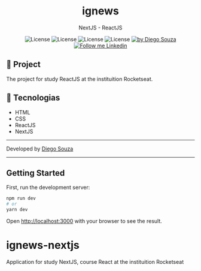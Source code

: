 <h1 align="center">
	ignews
</h1>

<p align="center">NextJS - ReactJS</p>

<p align="center">
  <img alt="License" src="https://img.shields.io/badge/ReactJS-blue">
  <img alt="License" src="https://img.shields.io/badge/NextJS-black">
  <img alt="License" src="https://img.shields.io/badge/HTML-orange">
  <img alt="License" src="https://img.shields.io/badge/CSS-blue">

  <a href="https://beacons.ai/dscostat7/" target="_blank">
    <img alt="by Diego Souza" src="https://img.shields.io/badge/Made%20by-Diego%20Souza-blue">
  </a>

  <a href="https://www.linkedin.com/in/dscostat7/" target="_blank">
    <img alt="Follow me Linkedin" src="https://img.shields.io/badge/Follow%20up-Diego%20Souza-2ecc71?style=social&logo=linkedin">
  </a>
</p>

## 🚀 Project

The project for study ReactJS at the instituition Rocketseat.

## 🔧 Tecnologias

- HTML
- CSS
- ReactJS
- NextJS

---

Developed by <a href="https://beacons.ai/dscostat7/" target="_blank">Diego Souza</a>

---

## Getting Started

First, run the development server:

```bash
npm run dev
# or
yarn dev
```

Open [http://localhost:3000](http://localhost:3000) with your browser to see the result.

# ignews-nextjs

Application for study NextJS, course React at the instituition Rocketseat
